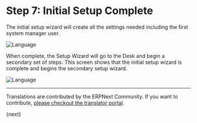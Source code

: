 # Step 7: Initial Setup Complete

The initial setup wizard will create all the settings needed including the first system manager user. 

<img alt="Language" class="screenshot" src="/docs/assets/img/setup-wizard/step-6a.png">

When complete, the Setup Wizard will go to the Desk and begin a secondary set of steps. This screen shows that the initial setup wizard is complete and begins the secondary setup wizard.

<img alt="Language" class="screenshot" src="/docs/assets/img/setup-wizard/step-7.png">

---

Translations are contributed by the ERPNext Community. If you want to contribute, [please checkout the translator portal](https://translate.erpnext.com).

{next}
